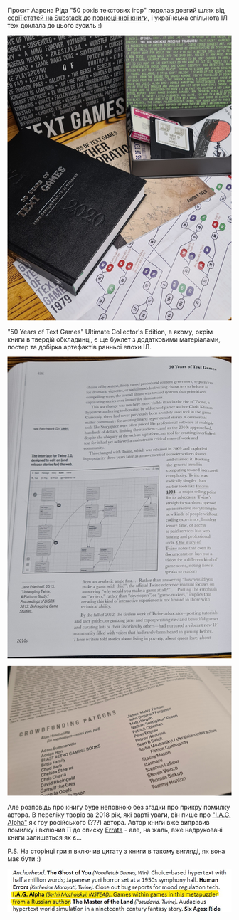 Проєкт Аарона Ріда "50 років текстових ігор" подолав довгий шлях від [серії статей на Substack](https://if50.substack.com/) до [повноцінної книги](https://if50.textories.com/), і українська спільнота ІЛ теж доклала до цього зусиль :)

!["50 Years of Text Games" Ultimate Collector's Edition](./2023-08-03_overall.jpg)

"50 Years of Text Games" Ultimate Collector's Edition, в якому, окрім книги в твердій обкладинці, є ще буклет з додатковими матеріалами, постер та добірка артефактів ранньої епохи ІЛ.

![Фрагмент книги](./2023-08-03_inside.jpg)

![Українська ІЛ-спільнота у списку](./2023-08-03_patrons.jpg)

Але розповідь про книгу буде неповною без згадки про прикру помилку автора. В переліку творів за 2018 рік, які варті уваги, він пише про ["I.A.G. Alpha"](https://technix.itch.io/iag-alpha) як гру російського (???) автора. Автор книги вже виправив помилку і включив її до списку [Errata](https://if50.textories.com/portal/errata.html) - але, на жаль, вже надруковані книги залишаться як є...

P.S. На сторінці гри я включив цитату з книги в такому вигляді, як вона має бути :)

![Фрагмент книги з описом гри "I.A.G. Alpha"](./2023-08-03_iag_alpha.jpg)
